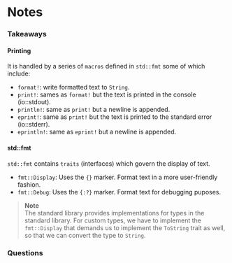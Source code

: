 # Notes

### Takeaways

#### Printing
It is handled by a series of `macros` defined in `std::fmt` some of which include:
- `format!`: write formatted text to `String`.
- `print!`: sames as `format!` but the text is printed in the console (io::stdout).
- `println!`: same as `print!` but a newline is appended.
- `eprint!`: same as `print!` but the text is printed to the standard error (io::stderr).
- `eprintln!`: same as `eprint!` but a newline is appended.

#### std::fmt
`std::fmt` contains `traits` (interfaces) which govern the display of text.
- `fmt::Display`: Uses the `{}` marker. Format text in a more user-friendly fashion.
- `fmt::Debug`: Uses the `{:?}` marker. Format text for debugging puposes.

> **Note** <br>
The standard library provides implementations for types in the standard library. For custom types, we have to implement the `fmt::Display` that demands us to implement the `ToString` trait as well, so that we can convert the type to `String`.

### Questions
